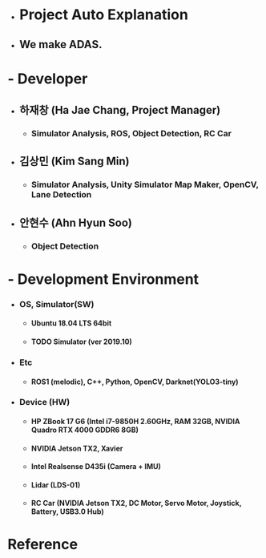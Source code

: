 - # Project Auto Explanation
* ## We make ADAS.

# - Developer
* ## 하재창 (Ha Jae Chang, Project Manager)
  * ### Simulator Analysis, ROS, Object Detection, RC Car
  
* ## 김상민 (Kim Sang Min)
  * ### Simulator Analysis, Unity Simulator Map Maker, OpenCV, Lane Detection
  
* ## 안현수 (Ahn Hyun Soo)
  * ### Object Detection
  
# - Development Environment
* ### OS, Simulator(SW)
  * #### Ubuntu 18.04 LTS 64bit
  * #### TODO Simulator (ver 2019.10)
* ### Etc
  * #### ROS1 (melodic), C++, Python, OpenCV, Darknet(YOLO3-tiny)
* ### Device (HW)
  * #### HP ZBook 17 G6 (Intel i7-9850H 2.60GHz, RAM 32GB, NVIDIA Quadro RTX 4000 GDDR6 8GB)
  * #### NVIDIA Jetson TX2, Xavier
  * #### Intel Realsense D435i (Camera + IMU)
  * #### Lidar (LDS-01)
  * #### RC Car (NVIDIA Jetson TX2, DC Motor, Servo Motor, Joystick, Battery, USB3.0 Hub) 

# Reference
